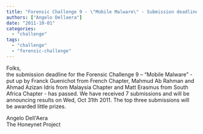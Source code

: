 ```yaml
---
title: "Forensic Challenge 9 - \"Mobile Malware\" - Submission deadline passed"
authors: ["Angelo Dellaera"]
date: "2011-10-01"
categories: 
  - "challenge"
tags: 
  - "challenge"
  - "forensic-challenge"
---
```


Folks,  
the submission deadline for the Forensic Challenge 9 – “Mobile Malware” - put up by Franck Guenichot from French Chapter, Mahmud Ab Rahman and Ahmad Azizan Idris from Malaysia Chapter and Matt Erasmus from South Africa Chapter - has passed. We have received 7 submissions and will be announcing results on Wed, Oct 31th 2011. The top three submissions will be awarded little prizes.  

Angelo Dell'Aera  
The Honeynet Project
